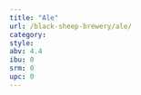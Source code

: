 ```yaml
---
title: "Ale"
url: /black-sheep-brewery/ale/
category: 
style: 
abv: 4.4
ibu: 0
srm: 0
upc: 0
---
```


